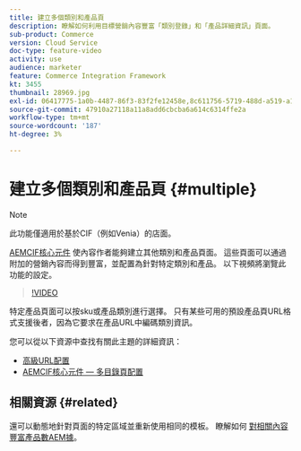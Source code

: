 ```yaml
---
title: 建立多個類別和產品頁
description: 瞭解如何利用目標營銷內容豐富「類別登錄」和「產品詳細資訊」頁面。
sub-product: Commerce
version: Cloud Service
doc-type: feature-video
activity: use
audience: marketer
feature: Commerce Integration Framework
kt: 3455
thumbnail: 28969.jpg
exl-id: 06417775-1a0b-4487-86f3-83f2fe12458e,8c611756-5719-488d-a519-a12c5c90c614
source-git-commit: 47910a27118a11a8add6cbcba6a614c6314ffe2a
workflow-type: tm+mt
source-wordcount: '187'
ht-degree: 3%

---
```


# 建立多個類別和產品頁 {#multiple}

>[!NOTE]
>
> 此功能僅適用於基於CIF（例如Venia）的店面。

[AEMCIF核心元件](https://github.com/adobe/aem-core-cif-components) 使內容作者能夠建立其他類別和產品頁面。 這些頁面可以通過附加的營銷內容而得到豐富，並配置為針對特定類別和產品。 以下視頻將瀏覽此功能的設定。

>[!VIDEO](https://video.tv.adobe.com/v/28969/?quality=12)

特定產品頁面可以按sku或產品類別進行選擇。 只有某些可用的預設產品頁URL格式支援後者，因為它要求在產品URL中編碼類別資訊。

您可以從以下資源中查找有關此主題的詳細資訊：

- [高級URL配置](../configuring/advanced-url-configuration.md)
- [AEMCIF核心元件 — 多目錄頁配置](https://github.com/adobe/aem-core-cif-components/wiki/configuration#multi-catalog-page-template-configuration)

## 相關資源 {#related}

還可以動態地針對頁面的特定區域並重新使用相同的模板。 瞭解如何 [對相關內容豐富產品數AEM據](./enrich-product-associated-content.md)。
